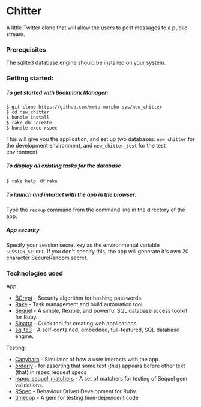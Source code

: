 Chitter
=================

 A little Twitter clone that will allow the users to post messages to a public stream.

### Prerequisites

The sqlite3 database engine should be installed on your system.

### Getting started:

##### To get started with Bookmark Manager:
 
 ```
 $ git clone https://github.com/meta-morpho-sys/new_chitter
 $ cd new_chitter
 $ bundle install
 $ rake db::create
 $ bundle exec rspec
 ```

This will give you the application, and set up two databases: `new_chitter` for the development environment, 
and `new_chitter_test` for the test environment.

#####   To display all existing tasks for the database 
 `$ rake help ` or `rake`
 
 
##### To launch and interact with the app in the browser:

Type the `rackup` command from the command line in the directory of the app.

##### App security
Specify your session secret key as the environmental variable `SESSION_SECRET`.
If you don't specify this, the app will generate it's own 20 character SecureRandom secret.

### Technologies used
App:
- [BCrypt](https://rubygems.org/gems/bcrypt/versions/3.1.11) - Security algorithm for hashing passwords.
- [Rake](https://github.com/ruby/rake) - Task management and build automation tool.
- [Sequel](https://github.com/jeremyevans/sequel ) -  A simple, flexible, and powerful SQL database access toolkit for Ruby. 
- [Sinatra](https://github.com/sinatra/sinatra) - Quick tool for creating web applications.
- [sqlite3](https://rubygems.org/gems/sqlite3/versions/1.3.11) - A self-contained, embedded, full-featured, SQL database engine. 

Testing:
- [Capybara](https://github.com/teamcapybara/capybara/blob/3.0_stable/README.md) - Simulator of how a user interacts with the app.
- [orderly](https://github.com/jmondo/orderly) - for asserting that some text (this) appears before other text (that) in rspec request specs
- [rspec_sequel_matchers](rspec_sequel_matcher) - A set of matchers for testing of Sequel gem validations. 
- [RSpec](https://github.com/rspec/rspec) - Behaviour Driven Development for Ruby.
- [timecop](https://github.com/travisjeffery/timecop) - A gem for testing time-dependent code
